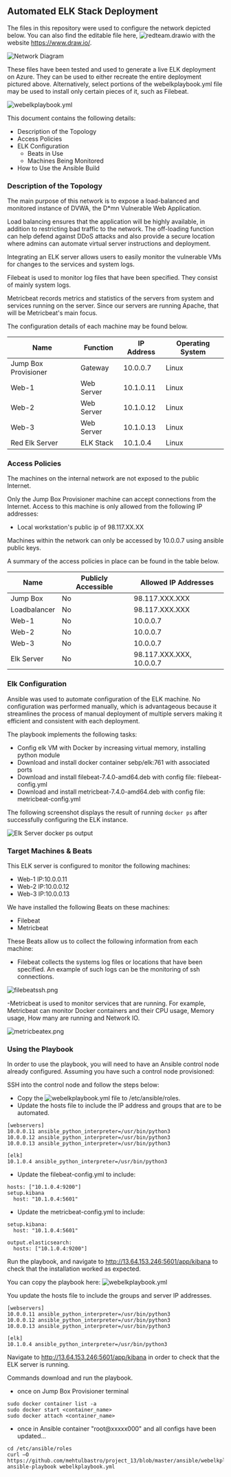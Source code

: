 ## Automated ELK Stack Deployment

The files in this repository were used to configure the network depicted below. You can also find the editable file here, ![redteam.drawio](diagrams/redteamnet.drawio) with the website https://www.draw.io/.

![Network Diagram](diagrams/redteam_network_diagram.png)

These files have been tested and used to generate a live ELK deployment on Azure. They can be used to either recreate the entire deployment pictured above. Alternatively, select portions of the webelkplaybook.yml file may be used to install only certain pieces of it, such as Filebeat.

![webelkplaybook.yml](ansible/webelkplaybook.yml)


This document contains the following details:
- Description of the Topology
- Access Policies
- ELK Configuration
  - Beats in Use
  - Machines Being Monitored
- How to Use the Ansible Build


### Description of the Topology

The main purpose of this network is to expose a load-balanced and monitored instance of DVWA, the D*mn Vulnerable Web Application.

Load balancing ensures that the application will be highly available, in addition to restricting bad traffic to the network. The off-loading function can help defend against DDoS attacks and also provide a secure location where admins can automate virtual server instructions and deployment.

Integrating an ELK server allows users to easily monitor the vulnerable VMs for changes to the services and system logs.

Filebeat is used to monitor log files that have been specified. They consist of mainly system logs.

Metricbeat records metrics and statistics of the servers from system and services running on the server. Since our servers are running Apache, that will be Metricbeat's main focus.

The configuration details of each machine may be found below.

| Name                 | Function   | IP Address | Operating System |
|----------------------|------------|------------|------------------|
| Jump Box Provisioner | Gateway    | 10.0.0.7   | Linux            |
| Web-1                | Web Server | 10.1.0.11  | Linux            |
| Web-2                | Web Server | 10.1.0.12  | Linux            |
| Web-3                | Web Server | 10.1.0.13  | Linux            |
| Red Elk Server       | ELK Stack  | 10.1.0.4   | Linux            |

### Access Policies

The machines on the internal network are not exposed to the public Internet. 

Only the Jump Box Provisioner machine can accept connections from the Internet. Access to this machine is only allowed from the following IP addresses:
- Local workstation's public ip of 98.117.XX.XX

Machines within the network can only be accessed by 10.0.0.7 using ansible public keys.

A summary of the access policies in place can be found in the table below.

| Name        | Publicly Accessible | Allowed IP Addresses             |
|-------------|---------------------|----------------------------------|
| Jump Box    | No                  | 98.117.XXX.XXX                   |
| Loadbalancer| No                  | 98.117.XXX.XXX                   |
| Web-1       | No                  | 10.0.0.7                         |
| Web-2       | No                  | 10.0.0.7                         |
| Web-3       | No                  | 10.0.0.7                         |
| Elk Server  | No                  | 98.117.XXX.XXX, 10.0.0.7         |

### Elk Configuration

Ansible was used to automate configuration of the ELK machine. No configuration was performed manually, which is advantageous because it streamlines the process of manual deployment of multiple servers making it efficient and consistent with each deployment.

The playbook implements the following tasks:
- Config elk VM with Docker by increasing virtual memory, installing python module
- Download and install docker container sebp/elk:761 with associated ports
- Download and install filebeat-7.4.0-amd64.deb with config file: filebeat-config.yml
- Download and install metricbeat-7.4.0-amd64.deb with config file: metricbeat-config.yml

The following screenshot displays the result of running `docker ps` after successfully configuring the ELK instance.

![Elk Server docker ps output](Images/docker_ps_output.png)

### Target Machines & Beats
This ELK server is configured to monitor the following machines:
- Web-1 IP:10.0.0.11
- Web-2 IP:10.0.0.12
- Web-3 IP:10.0.0.13

We have installed the following Beats on these machines:
- Filebeat
- Metricbeat

These Beats allow us to collect the following information from each machine:
- Filebeat collects the systems log files or locations that have been specified. An example of such logs can be the monitoring of ssh connections.

![filebeatssh.png](Images/filebeatssh.png)

-Metricbeat is used to monitor services that are running. For example, Metricbeat can monitor Docker containers and their CPU usage, Memory usage, How many are running and Network IO.

![metricbeatex.png](Images/metricbeatex.png)

### Using the Playbook
In order to use the playbook, you will need to have an Ansible control node already configured. Assuming you have such a control node provisioned: 

SSH into the control node and follow the steps below:
- Copy the ![webelkplaybook.yml](ansible/webelkplaybook.yml) file to /etc/ansible/roles.
- Update the hosts file to include the IP address and groups that are to be automated.
```
[webservers]
10.0.0.11 ansible_python_interpreter=/usr/bin/python3
10.0.0.12 ansible_python_interpreter=/usr/bin/python3
10.0.0.13 ansible_python_interpreter=/usr/bin/python3

[elk]
10.1.0.4 ansible_python_interpreter=/usr/bin/python3
```

- Update the filebeat-config.yml to include:
```
hosts: ["10.1.0.4:9200"] 
setup.kibana
  host: "10.1.0.4:5601"
```

- Update the metricbeat-config.yml to include:
```
setup.kibana:
  host: "10.1.0.4:5601"

output.elasticsearch:
  hosts: ["10.1.0.4:9200"]
```  

Run the playbook, and navigate to http://13.64.153.246:5601/app/kibana to check that the installation worked as expected.

You can copy the playbook here:
![webelkplaybook.yml](ansible/webelkplaybook.yml)

You update the hosts file to include the groups and server IP addresses. 

```
[webservers]
10.0.0.11 ansible_python_interpreter=/usr/bin/python3
10.0.0.12 ansible_python_interpreter=/usr/bin/python3
10.0.0.13 ansible_python_interpreter=/usr/bin/python3

[elk]
10.1.0.4 ansible_python_interpreter=/usr/bin/python3
```

Navigate to http://13.64.153.246:5601/app/kibana in order to check that the ELK server is running.

Commands download and run the playbook.
- once on Jump Box Provisioner terminal

```
sudo docker container list -a
sudo docker start <container_name>
sudo docker attach <container_name>
```

- once in Ansible container "root@xxxxx000" and all configs have been updated...

```
cd /etc/ansible/roles
curl –O https://github.com/mehtulbastro/project_13/blob/master/ansible/webelkplaybook.yml
ansible-playbook webelkplaybook.yml
```
